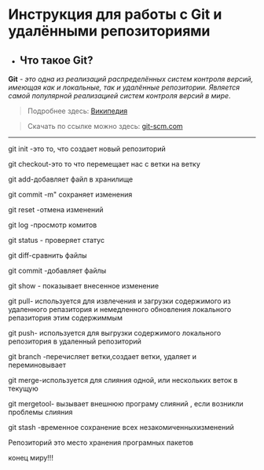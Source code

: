 # Инструкция для работы с Git и удалёнными репозиториями

* ## Что такое Git?            


**Git** - *это одна из реализаций распределённых систем контроля версий, имеющая как и локальные, так и удалённые репозитории. Является самой популярной реализацией систем контроля версий в мире*.
>Подробнее здесь: [Википедия](https://ru.wikipedia.org/wiki/Git)

>Скачать по ссылке можно здесь: [git-scm.com](https://git-scm.com/downloads)
---

git init -это то, что создает новый репозиторий

git checkout-это то что перемещает нас с ветки на ветку 

git add-добавляет файл в хранилище 

git commit -m" сохраняет изменения

git reset -отмена изменений

git log -просмотр комитов

git status - проверяет статус

git diff-сравнить файлы 

git commit -добавляет файлы 

git show - показывает внесенное изменение 

git pull- используется для извлечения и загрузки содержимого из удаленного репазитория и немедленного обновления локального репазитория этим содержиммым 

git push- используется для выгрузки содержимого локального репозитория в удаленный репозиторий

git branch -перечисляет ветки,создает ветки, удаляет и переминовывает

git merge-используется для слияния одной, или нескольких веток в текущую

git mergetool- вызывает внешнюю програму слияний , если возникли проблемы слияния 

git stash -временное сохранение всех незакомиченныхизменений 

Репозиторий это место хранения програмных пакетов


конец миру!!!



